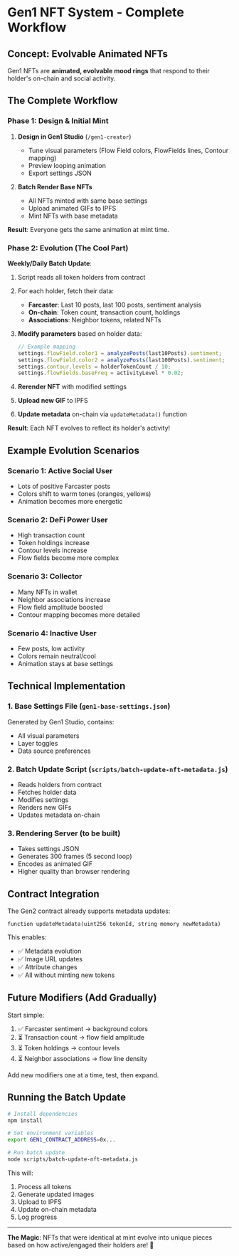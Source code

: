 # Gen1 NFT System - Complete Workflow

## Concept: Evolvable Animated NFTs

Gen1 NFTs are **animated, evolvable mood rings** that respond to their holder's on-chain and social activity.

## The Complete Workflow

### Phase 1: Design & Initial Mint

1. **Design in Gen1 Studio** (`/gen1-creator`)
   - Tune visual parameters (Flow Field colors, FlowFields lines, Contour mapping)
   - Preview looping animation
   - Export settings JSON

2. **Batch Render Base NFTs**
   - All NFTs minted with same base settings
   - Upload animated GIFs to IPFS
   - Mint NFTs with base metadata

**Result**: Everyone gets the same animation at mint time.

### Phase 2: Evolution (The Cool Part)

**Weekly/Daily Batch Update**:

1. Script reads all token holders from contract
2. For each holder, fetch their data:
   - **Farcaster**: Last 10 posts, last 100 posts, sentiment analysis
   - **On-chain**: Token count, transaction count, holdings
   - **Associations**: Neighbor tokens, related NFTs

3. **Modify parameters** based on holder data:
   ```javascript
   // Example mapping
   settings.flowField.color1 = analyzePosts(last10Posts).sentiment;
   settings.flowField.color2 = analyzePosts(last100Posts).sentiment;
   settings.contour.levels = holderTokenCount / 10;
   settings.flowFields.baseFreq = activityLevel * 0.02;
   ```

4. **Rerender NFT** with modified settings
5. **Upload new GIF** to IPFS
6. **Update metadata** on-chain via `updateMetadata()` function

**Result**: Each NFT evolves to reflect its holder's activity!

## Example Evolution Scenarios

### Scenario 1: Active Social User
- Lots of positive Farcaster posts
- Colors shift to warm tones (oranges, yellows)
- Animation becomes more energetic

### Scenario 2: DeFi Power User
- High transaction count
- Token holdings increase
- Contour levels increase
- Flow fields become more complex

### Scenario 3: Collector
- Many NFTs in wallet
- Neighbor associations increase
- Flow field amplitude boosted
- Contour mapping becomes more detailed

### Scenario 4: Inactive User
- Few posts, low activity
- Colors remain neutral/cool
- Animation stays at base settings

## Technical Implementation

### 1. Base Settings File (`gen1-base-settings.json`)
Generated by Gen1 Studio, contains:
- All visual parameters
- Layer toggles
- Data source preferences

### 2. Batch Update Script (`scripts/batch-update-nft-metadata.js`)
- Reads holders from contract
- Fetches holder data
- Modifies settings
- Renders new GIFs
- Updates metadata on-chain

### 3. Rendering Server (to be built)
- Takes settings JSON
- Generates 300 frames (5 second loop)
- Encodes as animated GIF
- Higher quality than browser rendering

## Contract Integration

The Gen2 contract already supports metadata updates:

```solidity
function updateMetadata(uint256 tokenId, string memory newMetadata)
```

This enables:
- ✅ Metadata evolution
- ✅ Image URL updates
- ✅ Attribute changes
- ✅ All without minting new tokens

## Future Modifiers (Add Gradually)

Start simple:
1. ✅ Farcaster sentiment → background colors
2. ⏳ Transaction count → flow field amplitude
3. ⏳ Token holdings → contour levels
4. ⏳ Neighbor associations → flow line density

Add new modifiers one at a time, test, then expand.

## Running the Batch Update

```bash
# Install dependencies
npm install

# Set environment variables
export GEN1_CONTRACT_ADDRESS=0x...

# Run batch update
node scripts/batch-update-nft-metadata.js
```

This will:
1. Process all tokens
2. Generate updated images
3. Upload to IPFS
4. Update on-chain metadata
5. Log progress

---

**The Magic**: NFTs that were identical at mint evolve into unique pieces based on how active/engaged their holders are! 🎨

